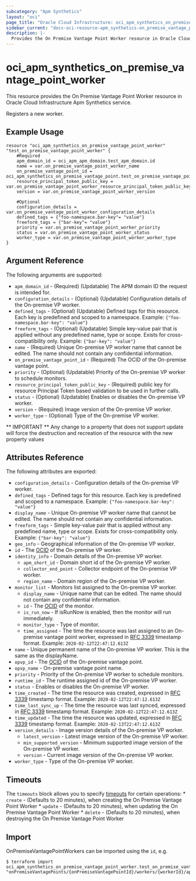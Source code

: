 ```yaml
---
subcategory: "Apm Synthetics"
layout: "oci"
page_title: "Oracle Cloud Infrastructure: oci_apm_synthetics_on_premise_vantage_point_worker"
sidebar_current: "docs-oci-resource-apm_synthetics-on_premise_vantage_point_worker"
description: |-
  Provides the On Premise Vantage Point Worker resource in Oracle Cloud Infrastructure Apm Synthetics service
---
```


# oci_apm_synthetics_on_premise_vantage_point_worker
This resource provides the On Premise Vantage Point Worker resource in Oracle Cloud Infrastructure Apm Synthetics service.

Registers a new worker.


## Example Usage

```hcl
resource "oci_apm_synthetics_on_premise_vantage_point_worker" "test_on_premise_vantage_point_worker" {
	#Required
	apm_domain_id = oci_apm_apm_domain.test_apm_domain.id
	name = var.on_premise_vantage_point_worker_name
	on_premise_vantage_point_id = oci_apm_synthetics_on_premise_vantage_point.test_on_premise_vantage_point.id
	resource_principal_token_public_key = var.on_premise_vantage_point_worker_resource_principal_token_public_key
	version = var.on_premise_vantage_point_worker_version

	#Optional
	configuration_details = var.on_premise_vantage_point_worker_configuration_details
	defined_tags = {"foo-namespace.bar-key"= "value"}
	freeform_tags = {"bar-key"= "value"}
	priority = var.on_premise_vantage_point_worker_priority
	status = var.on_premise_vantage_point_worker_status
	worker_type = var.on_premise_vantage_point_worker_worker_type
}
```

## Argument Reference

The following arguments are supported:

* `apm_domain_id` - (Required) (Updatable) The APM domain ID the request is intended for. 
* `configuration_details` - (Optional) (Updatable) Configuration details of the On-premise VP worker.
* `defined_tags` - (Optional) (Updatable) Defined tags for this resource. Each key is predefined and scoped to a namespace. Example: `{"foo-namespace.bar-key": "value"}` 
* `freeform_tags` - (Optional) (Updatable) Simple key-value pair that is applied without any predefined name, type or scope. Exists for cross-compatibility only. Example: `{"bar-key": "value"}` 
* `name` - (Required) Unique On-premise VP worker name that cannot be edited. The name should not contain any confidential information.
* `on_premise_vantage_point_id` - (Required) The OCID of the On-premise vantage point.
* `priority` - (Optional) (Updatable) Priority of the On-premise VP worker to schedule monitors.
* `resource_principal_token_public_key` - (Required) public key for resource Principal Token based validation to be used in further calls.
* `status` - (Optional) (Updatable) Enables or disables the On-premise VP worker.
* `version` - (Required) Image version of the On-premise VP worker.
* `worker_type` - (Optional) Type of the On-premise VP worker.


** IMPORTANT **
Any change to a property that does not support update will force the destruction and recreation of the resource with the new property values

## Attributes Reference

The following attributes are exported:

* `configuration_details` - Configuration details of the On-premise VP worker.
* `defined_tags` - Defined tags for this resource. Each key is predefined and scoped to a namespace. Example: `{"foo-namespace.bar-key": "value"}` 
* `display_name` - Unique On-premise VP worker name that cannot be edited. The name should not contain any confidential information.
* `freeform_tags` - Simple key-value pair that is applied without any predefined name, type or scope. Exists for cross-compatibility only. Example: `{"bar-key": "value"}` 
* `geo_info` - Geographical information of the On-premise VP worker.
* `id` - The [OCID](https://docs.cloud.oracle.com/iaas/Content/General/Concepts/identifiers.htm) of the On-premise VP worker.
* `identity_info` - Domain details of the On-premise VP worker.
	* `apm_short_id` - Domain short id of the On-premise VP worker.
	* `collector_end_point` - Collector endpoint of the On-premise VP worker.
	* `region_name` - Domain region of the On-premise VP worker.
* `monitor_list` - Monitors list assigned to the On-premise VP worker.
	* `display_name` - Unique name that can be edited. The name should not contain any confidential information.
	* `id` - The [OCID](https://docs.cloud.oracle.com/iaas/Content/General/Concepts/identifiers.htm) of the monitor.
	* `is_run_now` - If isRunNow is enabled, then the monitor will run immediately.
	* `monitor_type` - Type of monitor.
	* `time_assigned` - The time the resource was last assigned to an On-premise vantage point worker, expressed in [RFC 3339](https://tools.ietf.org/html/rfc3339) timestamp format. Example: `2020-02-12T22:47:12.613Z` 
* `name` - Unique permanent name of the On-premise VP worker. This is the same as the displayName.
* `opvp_id` - The [OCID](https://docs.cloud.oracle.com/iaas/Content/General/Concepts/identifiers.htm) of the On-premise vantage point.
* `opvp_name` - On-premise vantage point name.
* `priority` - Priority of the On-premise VP worker to schedule monitors.
* `runtime_id` - The runtime assigned id of the On-premise VP worker.
* `status` - Enables or disables the On-premise VP worker.
* `time_created` - The time the resource was created, expressed in [RFC 3339](https://tools.ietf.org/html/rfc3339) timestamp format. Example: `2020-02-12T22:47:12.613Z` 
* `time_last_sync_up` - The time the resource was last synced, expressed in [RFC 3339](https://tools.ietf.org/html/rfc3339) timestamp format. Example: `2020-02-12T22:47:12.613Z` 
* `time_updated` - The time the resource was updated, expressed in [RFC 3339](https://tools.ietf.org/html/rfc3339) timestamp format. Example: `2020-02-13T22:47:12.613Z` 
* `version_details` - Image version details of the On-premise VP worker.
	* `latest_version` - Latest image version of the On-premise VP worker.
	* `min_supported_version` - Minimum supported image version of the On-premise VP worker.
	* `version` - Current image version of the On-premise VP worker.
* `worker_type` - Type of the On-premise VP worker.

## Timeouts

The `timeouts` block allows you to specify [timeouts](https://registry.terraform.io/providers/oracle/oci/latest/docs/guides/changing_timeouts) for certain operations:
	* `create` - (Defaults to 20 minutes), when creating the On Premise Vantage Point Worker
	* `update` - (Defaults to 20 minutes), when updating the On Premise Vantage Point Worker
	* `delete` - (Defaults to 20 minutes), when destroying the On Premise Vantage Point Worker


## Import

OnPremiseVantagePointWorkers can be imported using the `id`, e.g.

```
$ terraform import oci_apm_synthetics_on_premise_vantage_point_worker.test_on_premise_vantage_point_worker "onPremiseVantagePoints/{onPremiseVantagePointId}/workers/{workerId}/apmDomainId/{apmDomainId}" 
```

